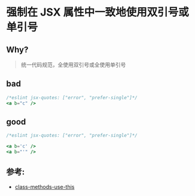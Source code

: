 # 强制在 JSX 属性中一致地使用双引号或单引号

## Why?

> 统一代码规范，全使用双引号或全使用单引号

## bad

```jsx
/*eslint jsx-quotes: ["error", "prefer-single"]*/
<a b="c" />
```

## good

```jsx
/*eslint jsx-quotes: ["error", "prefer-single"]*/

<a b='c' />
<a b="'" />
```

## 参考:

- [class-methods-use-this](https://github.com/jsx-eslint/eslint-plugin-react/blob/c42b624d0fb9ad647583a775ab9751091eec066f/docs/rules/class-methods-use-this)
